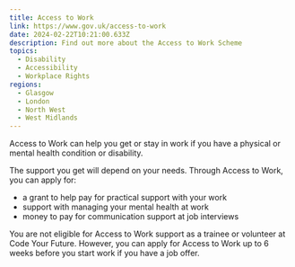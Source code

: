 ```yaml
---
title: Access to Work
link: https://www.gov.uk/access-to-work
date: 2024-02-22T10:21:00.633Z
description: Find out more about the Access to Work Scheme
topics:
  - Disability
  - Accessibility
  - Workplace Rights
regions:
  - Glasgow
  - London
  - North West
  - West Midlands
---
```

Access to Work can help you get or stay in work if you have a physical or mental health condition or disability.

The support you get will depend on your needs. Through Access to Work, you can apply for:

* a grant to help pay for practical support with your work
* support with managing your mental health at work
* money to pay for communication support at job interviews

You are not eligible for Access to Work support as a trainee or volunteer at Code Your Future. However, you can apply for Access to Work up to 6 weeks before you start work if you have a job offer.
